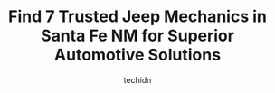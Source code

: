 ---
layout: ampstory
image: https://images.unsplash.com/photo-1598560342586-54fac322e093?ixlib=rb-4.0.3&ixid=MnwxMjA3fDB8MHxwaG90by1wYWdlfHx8fGVufDB8fHx8&auto=format&fit=crop&w=640&h=853&q=80
author: techidn
featured: false
description: Discover the 7 best Jeep Mechanic in Santa Fe NM, USA and ensure your vehicle receives the highest quality of care. These trusted professionals are known for their skill, knowledge, and dedi
title: Find 7 Trusted Jeep Mechanics in Santa Fe NM for Superior Automotive Solutions
cover:
   title: Find 7 Trusted Jeep Mechanics in Santa Fe NM for Superior Automotive Solutions
   subtitle: Rickpate
   background: https://images.unsplash.com/photo-1598560342586-54fac322e093?ixlib=rb-4.0.3&ixid=MnwxMjA3fDB8MHxwaG90by1wYWdlfHx8fGVufDB8fHx8&auto=format&fit=crop&w=640&h=853&q=80

pages: 
 - layout: thirds
   top: <h1>#1 Cutting Edge Automotive</h1>
   bottom: "<p>They rebuilt the engine on my classic 86 Toyota pickup!! I bought a truck that had been sitting for 15 years. It needed a serious over haul. These guys delivered some gre</p>"
   background: https://www.knot35.com/toplist/wp-content/uploads/2023/06/best-jeep-mechanic-1-in-santa-fe-nm-1685832154.jpeg
   backgroundblur: true
 - layout: thirds
   top: <h1>#2 Auto Angel</h1>
   bottom: "<p>3140 Cerrillos Rd, Santa Fe, NM 87507, United States</p>"
   background: https://www.knot35.com/toplist/wp-content/uploads/2023/06/best-jeep-mechanic-2-in-santa-fe-nm-1685832154.jpeg
   cta:
      link: https://www.knot35.com/toplist/find-7-trusted-jeep-mechanics-in-santa-fe-nm-for-superior-automotive-solutions/
      text: Find 7 Trusted Jeep Mechanics in Santa Fe NM for Superior Automotive Solutions
 - layout: thirds
   top: <h1>#3 Automotive Resources</h1>
   bottom: "<p>881 W Alameda St, Santa Fe, NM 87501, United States</p>"
   background: https://www.knot35.com/toplist/wp-content/uploads/2023/06/best-jeep-mechanic-3-in-santa-fe-nm-1685832154.jpeg
   cta:
      link: https://www.knot35.com/toplist/find-7-trusted-jeep-mechanics-in-santa-fe-nm-for-superior-automotive-solutions/
      text: Find 7 Trusted Jeep Mechanics in Santa Fe NM for Superior Automotive Solutions
 - layout: thirds
   top: <h1>#4 Auto Care 2000</h1>
   bottom: "<p>2912 Cerrillos Rd, Santa Fe, NM 87507, United States</p>"
   background: https://images.unsplash.com/photo-1484589065579-248aad0d8b13?ixlib=rb-4.0.3&ixid=MnwxMjA3fDB8MHxwaG90by1wYWdlfHx8fGVufDB8fHx8&auto=format&fit=crop&w=640&h=853&q=80
   cta:
      link: https://www.knot35.com/toplist/find-7-trusted-jeep-mechanics-in-santa-fe-nm-for-superior-automotive-solutions/
      text: Find 7 Trusted Jeep Mechanics in Santa Fe NM for Superior Automotive Solutions
 - layout: thirds
   top: <h1>#5 Lithia Chrysler Dodge Jeep RAM FIAT of Santa Fe Service Center</h1>
   bottom: "<p>7401 Cerrillos Rd suite #100, Santa Fe, NM 87507, United States</p>"
   background: https://images.unsplash.com/photo-1522441815192-d9f04eb0615c?ixlib=rb-4.0.3&ixid=MnwxMjA3fDB8MHxwaG90by1wYWdlfHx8fGVufDB8fHx8&auto=format&fit=crop&w=640&h=853&q=80
   cta:
      link: https://www.knot35.com/toplist/find-7-trusted-jeep-mechanics-in-santa-fe-nm-for-superior-automotive-solutions/
      text: Find 7 Trusted Jeep Mechanics in Santa Fe NM for Superior Automotive Solutions
 - layout: thirds
   top: <h1>#6 FAST-FOREIGN Auto Services Techs</h1>
   bottom: "<p>2786 Agua Fria St, Santa Fe, NM 87507, United States</p>"
   background: https://images.unsplash.com/photo-1533735380053-eb8d0759b24a?ixlib=rb-4.0.3&ixid=MnwxMjA3fDB8MHxwaG90by1wYWdlfHx8fGVufDB8fHx8&auto=format&fit=crop&w=640&h=853&q=80
   cta:
      link: https://www.knot35.com/toplist/find-7-trusted-jeep-mechanics-in-santa-fe-nm-for-superior-automotive-solutions/
      text: Find 7 Trusted Jeep Mechanics in Santa Fe NM for Superior Automotive Solutions
 - layout: thirds
   top: <h1>#7 Master Tech Auto Repair</h1>
   bottom: "<p>1221 Calle de Comercio, Santa Fe, NM 87507, United States</p>"
   background: https://images.unsplash.com/photo-1515405295579-ba7b45403062?ixlib=rb-4.0.3&ixid=MnwxMjA3fDB8MHxwaG90by1wYWdlfHx8fGVufDB8fHx8&auto=format&fit=crop&w=640&h=853&q=80
   cta:
      link: https://www.knot35.com/toplist/find-7-trusted-jeep-mechanics-in-santa-fe-nm-for-superior-automotive-solutions/
      text: Find 7 Trusted Jeep Mechanics in Santa Fe NM for Superior Automotive Solutions
 - layout: thirds
   middle: Continue reading...
   background: https://images.unsplash.com/photo-1541356665065-22676f35dd40?ixlib=rb-4.0.3&ixid=MnwxMjA3fDB8MHxwaG90by1wYWdlfHx8fGVufDB8fHx8&auto=format&fit=crop&w=640&h=853&q=80
   cta:
      link: https://www.knot35.com/toplist/find-7-trusted-jeep-mechanics-in-santa-fe-nm-for-superior-automotive-solutions/
      text: Find 7 Trusted Jeep Mechanics in Santa Fe NM for Superior Automotive Solutions
      
---
